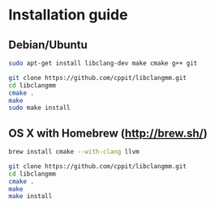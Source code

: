 # Installation guide #

## Debian/Ubuntu
```sh
sudo apt-get install libclang-dev make cmake g++ git
```

```sh
git clone https://github.com/cppit/libclangmm.git
cd libclangmm
cmake .
make
sudo make install
```

## OS X with Homebrew (http://brew.sh/)
```sh
brew install cmake --with-clang llvm
```

```sh
git clone https://github.com/cppit/libclangmm.git
cd libclangmm
cmake .
make
make install
```
